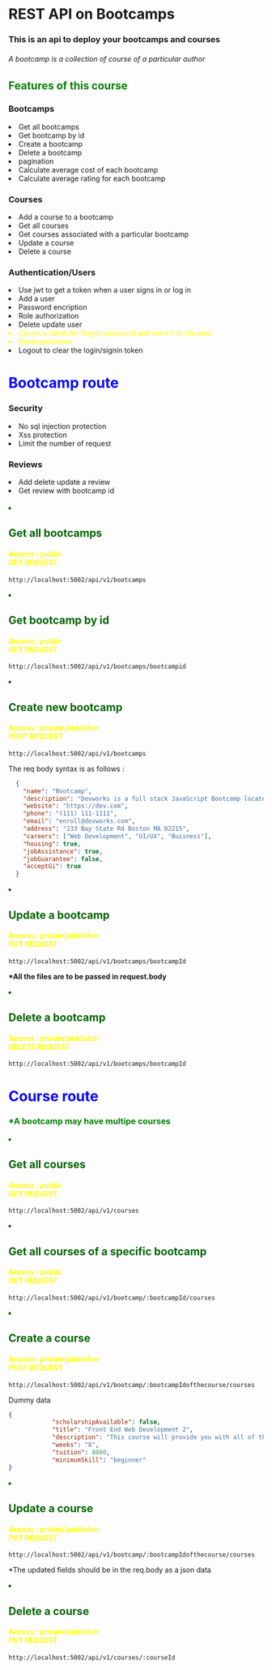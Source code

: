 <h1>REST API on Bootcamps</h1>

<h3> This is an api to deploy your bootcamps and courses</h3>

<h6>A bootcamp is a collection of course of a particular author</h6>

<h2 style="color:green">Features of this course</h2>

<h3>Bootcamps</h3>
    <li>Get all bootcamps</li>
    <li>Get bootcamp by id</li>
    <li>Create a bootcamp</li>
    <li>Delete a bootcamp</li>
    <li>pagination</li>
    <li>Calculate average cost of each bootcamp</li>
    <li>Calculate average rating for each bootcamp</li>
<h3>Courses</h3>
<li>Add a course to a bootcamp</li>
<li>Get all courses</li>
<li>Get courses associated with a particular bootcamp</li>
<li>Update a course</li>
<li>Delete a course</li>

<h3>Authentication/Users</h3>
<li>Use jwt to get a token when a user signs in or log in</li>
<li>Add a user</li>
<li>Password encription</li>
<li>Role authorization</li>
<li>Delete update user</li>
<li style="color:yellow">Create a token for forgot password and send it to the user</li>
<li style="color:yellow">Reset password</li>
<li>Logout to clear the login/signin token</li>
<h1 style="color:blue">Bootcamp route</h1>



<h3>Security</h3>
<li>No sql injection protection</li>
<li>Xss protection</li>
<li>Limit the number of request</li>
<h3>Reviews</h3>
<li>Add delete update a review</li>
<li>Get review with bootcamp id</li>
<br/>

<li style="color:darkgreen"> <h2>Get all bootcamps</h2>
</li>
<h4 style="color:yellow">Access : public <BR/>  GET REQUEST</h4>

```
http://localhost:5002/api/v1/bootcamps
```

<li style="color:darkgreen"> <h2>Get bootcamp by id</h2>
</li>
<h4 style="color:yellow">Access : public <BR/>  GET REQUEST</h4>

```
http://localhost:5002/api/v1/bootcamps/bootcampid
```






<li style="color:darkgreen"> <h2>Create new bootcamp</h2>
</li>
<h4 style="color:yellow">Access : private/publisher <BR/>  POST REQUEST</h4>

```
http://localhost:5002/api/v1/bootcamps
```
<p> The req body syntax is as follows :</p>

```json
  {
    "name": "Bootcamp",
    "description": "Devworks is a full stack JavaScript Bootcamp located in the heart of Boston that focuses on the technologies you need to get a high paying job as a web developer",
    "website": "https://dev.com",
    "phone": "(111) 111-1111",
    "email": "enroll@devworks.com",
    "address": "233 Bay State Rd Boston MA 02215",
    "careers": ["Web Development", "UI/UX", "Buisness"],
    "housing": true,
    "jobAssistance": true,
    "jobGuarantee": false,
    "acceptGi": true
  }
```

<li style="color:darkgreen"><h2>Update a bootcamp</h2>
</li>
<h4 style="color:yellow">Access : private/publisher <BR/>  PUT REQUEST</h4>

```
http://localhost:5002/api/v1/bootcamps/bootcampId
```
<p><b>*All the files are to be passed in request.body</b></p>


<li style="color:darkgreen"> <h2>Delete a bootcamp</h2>
</li>
<h4 style="color:yellow">Access : private/publisher <BR/>  DELETE REQUEST</h4>

```
http://localhost:5002/api/v1/bootcamps/bootcampId
```

<h1 style="color:blue">Course route</h1>
<h3 style="color:green">*A bootcamp may have multipe courses</h3>
<li style="color:darkgreen"><h2>Get all courses</h2>
</li>
<h4 style="color:yellow">Access : public <BR/>  GET REQUEST</h4>

```
http://localhost:5002/api/v1/courses
```

<li style="color:darkgreen"><h2>Get all courses of a specific bootcamp</h2>
</li>
<h4 style="color:yellow">Access : public <BR/>  GET REQUEST</h4>

```
http://localhost:5002/api/v1/bootcamp/:bootcampId/courses
```


<li style="color:darkgreen"><h2>Create a course</h2>
</li>
<h4 style="color:yellow">Access : private/publisher <BR/>  POST REQUEST</h4>

```
http://localhost:5002/api/v1/bootcamp/:bootcampIdofthecourse/courses
```
<p>Dummy data</p>

```json
{
			"scholarshipAvailable": false,
            "title": "Front End Web Development 2",
            "description": "This course will provide you with all of the essentials to become a successful",
            "weeks": "8",
            "tuition": 8000,
            "minimumSkill": "beginner"
}
```

<li style="color:darkgreen"><h2>Update a course</h2>
</li>
<h4 style="color:yellow">Access : private/publisher <BR/>  PUT REQUEST</h4>

```
http://localhost:5002/api/v1/bootcamp/:bootcampIdofthecourse/courses
```
*The updated fields should be in the req.body as a json data


<li style="color:darkgreen"><h2>Delete a course</h2>
</li>
<h4 style="color:yellow">Access : private/publisher <BR/>  PUT REQUEST</h4>

```
http://localhost:5002/api/v1/courses/:courseId
```





